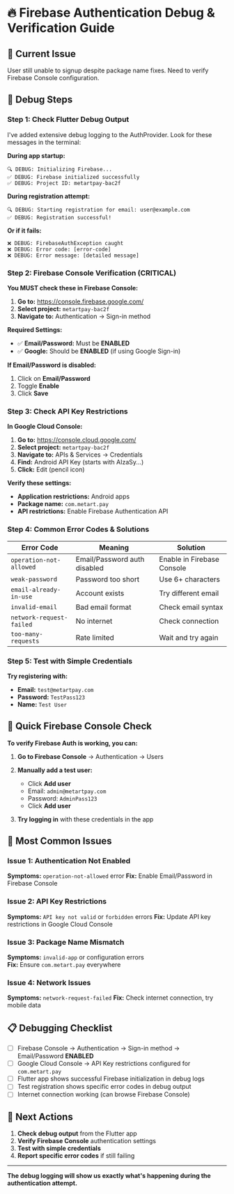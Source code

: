 # 🔥 Firebase Authentication Debug & Verification Guide

## 🚨 Current Issue
User still unable to signup despite package name fixes. Need to verify Firebase Console configuration.

## 📱 Debug Steps

### Step 1: Check Flutter Debug Output
I've added extensive debug logging to the AuthProvider. Look for these messages in the terminal:

**During app startup:**
```
🔍 DEBUG: Initializing Firebase...
✅ DEBUG: Firebase initialized successfully
✅ DEBUG: Project ID: metartpay-bac2f
```

**During registration attempt:**
```
🔍 DEBUG: Starting registration for email: user@example.com
✅ DEBUG: Registration successful!
```

**Or if it fails:**
```
❌ DEBUG: FirebaseAuthException caught
❌ DEBUG: Error code: [error-code]
❌ DEBUG: Error message: [detailed message]
```

### Step 2: Firebase Console Verification (CRITICAL)

**You MUST check these in Firebase Console:**

1. **Go to:** https://console.firebase.google.com/
2. **Select project:** `metartpay-bac2f`
3. **Navigate to:** Authentication → Sign-in method

**Required Settings:**
- ✅ **Email/Password:** Must be **ENABLED**
- ✅ **Google:** Should be **ENABLED** (if using Google Sign-in)

**If Email/Password is disabled:**
1. Click on **Email/Password**
2. Toggle **Enable**
3. Click **Save**

### Step 3: Check API Key Restrictions

**In Google Cloud Console:**
1. **Go to:** https://console.cloud.google.com/
2. **Select project:** `metartpay-bac2f`  
3. **Navigate to:** APIs & Services → Credentials
4. **Find:** Android API Key (starts with AIzaSy...)
5. **Click:** Edit (pencil icon)

**Verify these settings:**
- **Application restrictions:** Android apps
- **Package name:** `com.metart.pay` 
- **API restrictions:** Enable Firebase Authentication API

### Step 4: Common Error Codes & Solutions

| Error Code | Meaning | Solution |
|------------|---------|----------|
| `operation-not-allowed` | Email/Password auth disabled | Enable in Firebase Console |
| `weak-password` | Password too short | Use 6+ characters |
| `email-already-in-use` | Account exists | Try different email |
| `invalid-email` | Bad email format | Check email syntax |
| `network-request-failed` | No internet | Check connection |
| `too-many-requests` | Rate limited | Wait and try again |

### Step 5: Test with Simple Credentials

**Try registering with:**
- **Email:** `test@metartpay.com`
- **Password:** `TestPass123`
- **Name:** `Test User`

## 🧪 Quick Firebase Console Check

**To verify Firebase Auth is working, you can:**

1. **Go to Firebase Console** → Authentication → Users
2. **Manually add a test user:**
   - Click **Add user**
   - Email: `admin@metartpay.com`
   - Password: `AdminPass123`
   - Click **Add user**

3. **Try logging in** with these credentials in the app

## 🚨 Most Common Issues

### Issue 1: Authentication Not Enabled
**Symptoms:** `operation-not-allowed` error
**Fix:** Enable Email/Password in Firebase Console

### Issue 2: API Key Restrictions
**Symptoms:** `API key not valid` or `forbidden` errors
**Fix:** Update API key restrictions in Google Cloud Console

### Issue 3: Package Name Mismatch
**Symptoms:** `invalid-app` or configuration errors  
**Fix:** Ensure `com.metart.pay` everywhere

### Issue 4: Network Issues
**Symptoms:** `network-request-failed`
**Fix:** Check internet connection, try mobile data

## 📋 Debugging Checklist

- [ ] Firebase Console → Authentication → Sign-in method → Email/Password **ENABLED**
- [ ] Google Cloud Console → API Key restrictions configured for `com.metart.pay`
- [ ] Flutter app shows successful Firebase initialization in debug logs
- [ ] Test registration shows specific error codes in debug output
- [ ] Internet connection working (can browse Firebase Console)

## 🎯 Next Actions

1. **Check debug output** from the Flutter app
2. **Verify Firebase Console** authentication settings
3. **Test with simple credentials** 
4. **Report specific error codes** if still failing

---

**The debug logging will show us exactly what's happening during the authentication attempt.**